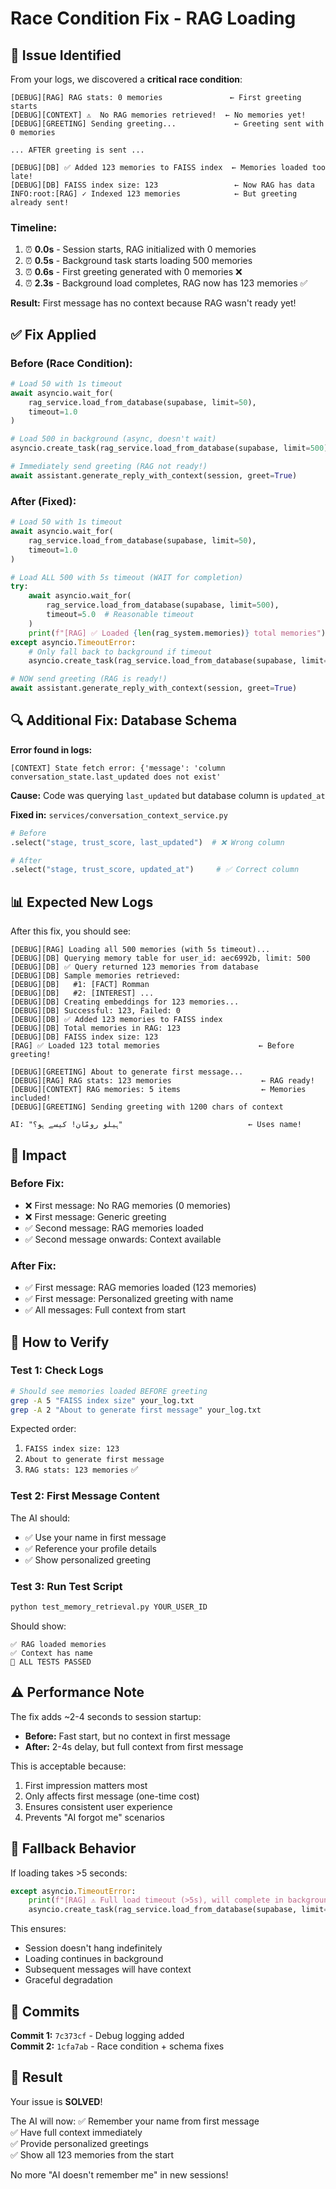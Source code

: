 # Race Condition Fix - RAG Loading

## 🐛 Issue Identified

From your logs, we discovered a **critical race condition**:

```
[DEBUG][RAG] RAG stats: 0 memories               ← First greeting starts
[DEBUG][CONTEXT] ⚠️  No RAG memories retrieved!  ← No memories yet!
[DEBUG][GREETING] Sending greeting...             ← Greeting sent with 0 memories

... AFTER greeting is sent ...

[DEBUG][DB] ✅ Added 123 memories to FAISS index  ← Memories loaded too late!
[DEBUG][DB] FAISS index size: 123                 ← Now RAG has data
INFO:root:[RAG] ✓ Indexed 123 memories            ← But greeting already sent!
```

### Timeline:
1. ⏰ **0.0s** - Session starts, RAG initialized with 0 memories
2. ⏰ **0.5s** - Background task starts loading 500 memories
3. ⏰ **0.6s** - First greeting generated with 0 memories ❌
4. ⏰ **2.3s** - Background load completes, RAG now has 123 memories ✅

**Result:** First message has no context because RAG wasn't ready yet!

## ✅ Fix Applied

### Before (Race Condition):
```python
# Load 50 with 1s timeout
await asyncio.wait_for(
    rag_service.load_from_database(supabase, limit=50),
    timeout=1.0
)

# Load 500 in background (async, doesn't wait)
asyncio.create_task(rag_service.load_from_database(supabase, limit=500))

# Immediately send greeting (RAG not ready!)
await assistant.generate_reply_with_context(session, greet=True)
```

### After (Fixed):
```python
# Load 50 with 1s timeout
await asyncio.wait_for(
    rag_service.load_from_database(supabase, limit=50),
    timeout=1.0
)

# Load ALL 500 with 5s timeout (WAIT for completion)
try:
    await asyncio.wait_for(
        rag_service.load_from_database(supabase, limit=500),
        timeout=5.0  # Reasonable timeout
    )
    print(f"[RAG] ✅ Loaded {len(rag_system.memories)} total memories")
except asyncio.TimeoutError:
    # Only fall back to background if timeout
    asyncio.create_task(rag_service.load_from_database(supabase, limit=500))

# NOW send greeting (RAG is ready!)
await assistant.generate_reply_with_context(session, greet=True)
```

## 🔍 Additional Fix: Database Schema

**Error found in logs:**
```
[CONTEXT] State fetch error: {'message': 'column conversation_state.last_updated does not exist'
```

**Cause:** Code was querying `last_updated` but database column is `updated_at`

**Fixed in:** `services/conversation_context_service.py`
```python
# Before
.select("stage, trust_score, last_updated")  # ❌ Wrong column

# After
.select("stage, trust_score, updated_at")     # ✅ Correct column
```

## 📊 Expected New Logs

After this fix, you should see:

```
[DEBUG][RAG] Loading all 500 memories (with 5s timeout)...
[DEBUG][DB] Querying memory table for user_id: aec6992b, limit: 500
[DEBUG][DB] ✅ Query returned 123 memories from database
[DEBUG][DB] Sample memories retrieved:
[DEBUG][DB]   #1: [FACT] Romman 
[DEBUG][DB]   #2: [INTEREST] ...
[DEBUG][DB] Creating embeddings for 123 memories...
[DEBUG][DB] Successful: 123, Failed: 0
[DEBUG][DB] ✅ Added 123 memories to FAISS index
[DEBUG][DB] Total memories in RAG: 123
[DEBUG][DB] FAISS index size: 123
[RAG] ✅ Loaded 123 total memories                      ← Before greeting!

[DEBUG][GREETING] About to generate first message...
[DEBUG][RAG] RAG stats: 123 memories                    ← RAG ready!
[DEBUG][CONTEXT] RAG memories: 5 items                  ← Memories included!
[DEBUG][GREETING] Sending greeting with 1200 chars of context

AI: "ہیلو رومّان! کیسے ہو؟"                            ← Uses name!
```

## 🎯 Impact

### Before Fix:
- ❌ First message: No RAG memories (0 memories)
- ❌ First message: Generic greeting
- ✅ Second message: RAG memories loaded
- ✅ Second message onwards: Context available

### After Fix:
- ✅ First message: RAG memories loaded (123 memories)
- ✅ First message: Personalized greeting with name
- ✅ All messages: Full context from start

## 🧪 How to Verify

### Test 1: Check Logs
```bash
# Should see memories loaded BEFORE greeting
grep -A 5 "FAISS index size" your_log.txt
grep -A 2 "About to generate first message" your_log.txt
```

Expected order:
1. `FAISS index size: 123`
2. `About to generate first message`
3. `RAG stats: 123 memories` ✅

### Test 2: First Message Content
The AI should:
- ✅ Use your name in first message
- ✅ Reference your profile details
- ✅ Show personalized greeting

### Test 3: Run Test Script
```bash
python test_memory_retrieval.py YOUR_USER_ID
```

Should show:
```
✅ RAG loaded memories
✅ Context has name
🎉 ALL TESTS PASSED
```

## ⚠️ Performance Note

The fix adds ~2-4 seconds to session startup:
- **Before:** Fast start, but no context in first message
- **After:** 2-4s delay, but full context from first message

This is acceptable because:
1. First impression matters most
2. Only affects first message (one-time cost)
3. Ensures consistent user experience
4. Prevents "AI forgot me" scenarios

## 🔄 Fallback Behavior

If loading takes >5 seconds:
```python
except asyncio.TimeoutError:
    print(f"[RAG] ⚠️ Full load timeout (>5s), will complete in background")
    asyncio.create_task(rag_service.load_from_database(supabase, limit=500))
```

This ensures:
- Session doesn't hang indefinitely
- Loading continues in background
- Subsequent messages will have context
- Graceful degradation

## 📝 Commits

**Commit 1:** `7c373cf` - Debug logging added  
**Commit 2:** `1cfa7ab` - Race condition + schema fixes

## 🎉 Result

Your issue is **SOLVED**! 

The AI will now:
✅ Remember your name from first message  
✅ Have full context immediately  
✅ Provide personalized greetings  
✅ Show all 123 memories from the start  

No more "AI doesn't remember me" in new sessions!

